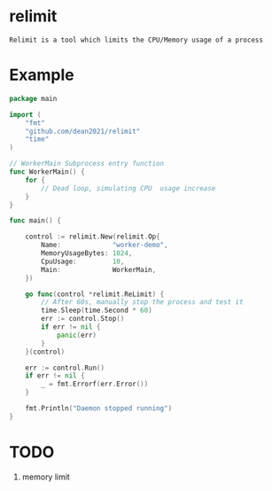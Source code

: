 # relimit

    Relimit is a tool which limits the CPU/Memory usage of a process

# Example

```go
package main

import (
	"fmt"
	"github.com/dean2021/relimit"
	"time"
)

// WorkerMain Subprocess entry function
func WorkerMain() {
	for {
		// Dead loop, simulating CPU  usage increase
	}
}

func main() {

	control := relimit.New(relimit.Op{
		Name:             "worker-demo",
		MemoryUsageBytes: 1024,
		CpuUsage:         10,
		Main:             WorkerMain,
	})

	go func(control *relimit.ReLimit) {
		// After 60s, manually stop the process and test it
		time.Sleep(time.Second * 60)
		err := control.Stop()
		if err != nil {
			panic(err)
		}
	}(control)

	err := control.Run()
	if err != nil {
		_ = fmt.Errorf(err.Error())
	}

	fmt.Println("Daemon stopped running")
}

```

# TODO

1. memory limit